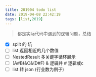 ```yaml
---
title: 201904 todo list
date: 2019-04-08 22:42:19
tags: [list,2019]
---
```


> 都是实际代码中遇到的逻辑问题，总结

- [x] split 的 坑
- [ ] list 返回相近的几个数值
- [ ] NestedResult 多关键字循环展示
- [ ] (A#B)&C&(D#F) & 逻辑并  # 逻辑或c
- [ ]  list 转 json (行业数为例子)
